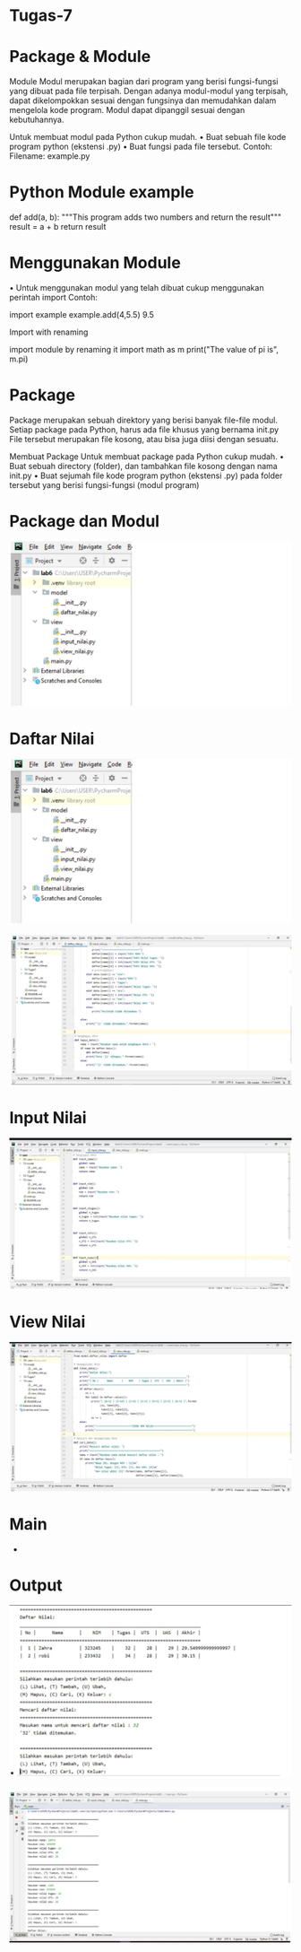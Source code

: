 # Tugas-7

# Package & Module

Module 
Modul merupakan bagian dari program yang berisi fungsi-fungsi yang dibuat pada file terpisah. 
Dengan adanya modul-modul yang terpisah, dapat dikelompokkan sesuai dengan fungsinya dan memudahkan dalam mengelola kode program. 
Modul dapat dipanggil sesuai dengan kebutuhannya.

Untuk membuat modul pada Python cukup mudah. 
• Buat sebuah file kode program python (ekstensi .py) 
• Buat fungsi pada file tersebut. Contoh: Filename: example.py

# Python Module example
def add(a, b): """This program adds two numbers and return the result""" result = a + b return result

# Menggunakan Module 
• Untuk menggunakan modul yang telah dibuat cukup menggunakan perintah import Contoh:

import example example.add(4,5.5) 9.5

Import with renaming

import module by renaming it
import math as m print("The value of pi is", m.pi)

# Package 
Package merupakan sebuah direktory yang berisi banyak file-file modul. Setiap package pada Python, harus ada file khusus yang bernama init.py 
File tersebut merupakan file kosong, atau bisa juga diisi dengan sesuatu.

Membuat Package Untuk membuat package pada Python cukup mudah. 
• Buat sebuah directory (folder), dan tambahkan file kosong dengan nama init.py 
• Buat sejumah file kode program python (ekstensi .py) pada folder tersebut yang berisi fungsi-fungsi (modul program)

# Package dan Modul

![picture-in](https://github.com/devinovitasari99/Tugas-7/blob/master/gambar/ssan.jpeg)

# Daftar Nilai

![picture-in](https://github.com/devinovitasari99/Tugas-7/blob/master/gambar/ssan.jpeg)

![picture-in](https://github.com/devinovitasari99/Tugas-7/blob/master/gambar/ssan3.jpeg)

# Input Nilai

![picture-in](https://github.com/devinovitasari99/Tugas-7/blob/master/gambar/ssan4.jpeg)

# View Nilai

![picture-in](https://github.com/devinovitasari99/Tugas-7/blob/master/gambar/ssan5.jpeg)

# Main
*
# Output

![picture-in](https://github.com/devinovitasari99/Tugas-7/blob/master/gambar/ssan6.jpeg)

![picture-in](https://github.com/devinovitasari99/Tugas-7/blob/master/gambar/ssan7.jpeg)